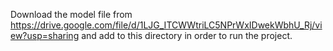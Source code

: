 Download the model file from https://drive.google.com/file/d/1LJG_ITCWWtriLC5NPrWxIDwekWbhU_Rj/view?usp=sharing and add to this directory in order to run the project.
